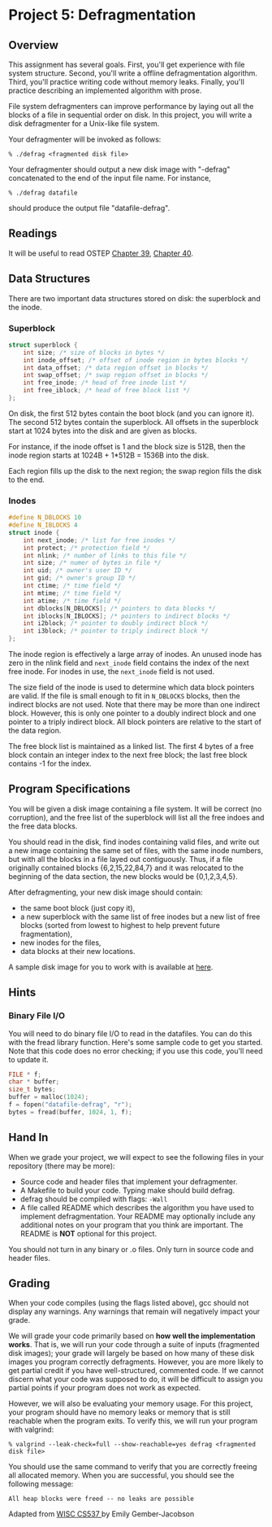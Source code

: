 # Project 5: Defragmentation

## Overview

This assignment has several goals. First, you'll get experience with file system structure. Second, you'll write a offline defragmentation algorithm. Third, you'll practice writing code without memory leaks. Finally, you'll practice describing an implemented algorithm with prose.

File system defragmenters can improve performance by laying out all the blocks of a file in sequential order on disk. In this project, you will write a disk defragmenter for a Unix-like file system.

Your defragmenter will be invoked as follows:

```shell
% ./defrag <fragmented disk file>
```

Your defragmenter should output a new disk image with "-defrag" concatenated to the end of the input file name. For instance,

```shell
% ./defrag datafile
```

should produce the output file "datafile-defrag".

## Readings

It will be useful to read OSTEP [Chapter 39](http://pages.cs.wisc.edu/~remzi/OSTEP/file-intro.pdf), 
[Chapter 40](http://pages.cs.wisc.edu/~remzi/OSTEP/file-implementation.pdf).

## Data Structures

There are two important data structures stored on disk: the superblock and the inode.

### Superblock

```C
struct superblock { 
    int size; /* size of blocks in bytes */ 
    int inode_offset; /* offset of inode region in bytes blocks */ 
    int data_offset; /* data region offset in blocks */ 
    int swap_offset; /* swap region offset in blocks */ 
    int free_inode; /* head of free inode list */ 
    int free_iblock; /* head of free block list */ 
};
```

On disk, the first 512 bytes contain the boot block (and you can ignore it). The second 512 bytes contain the superblock. All offsets in the superblock start at 1024 bytes into the disk and are given as blocks.

For instance, if the inode offset is 1 and the block size is 512B, then the inode region starts at 1024B + 1*512B = 1536B into the disk.

Each region fills up the disk to the next region; the swap region fills the disk to the end.

### Inodes

```C
#define N_DBLOCKS 10 
#define N_IBLOCKS 4 
struct inode {
    int next_inode; /* list for free inodes */ 
    int protect; /* protection field */ 
    int nlink; /* number of links to this file */ 
    int size; /* numer of bytes in file */ 
    int uid; /* owner's user ID */ 
    int gid; /* owner's group ID */ 
    int ctime; /* time field */ 
    int mtime; /* time field */ 
    int atime; /* time field */ 
    int dblocks[N_DBLOCKS]; /* pointers to data blocks */ 
    int iblocks[N_IBLOCKS]; /* pointers to indirect blocks */ 
    int i2block; /* pointer to doubly indirect block */ 
    int i3block; /* pointer to triply indirect block */ 
};
```

The inode region is effectively a large array of inodes. An unused inode has zero in the nlink field and `next_inode` field contains the index of the next free inode. For inodes in use, the `next_inode` field is not used.

The size field of the inode is used to determine which data block pointers are valid. If the file is small enough to fit in `N_DBLOCKS` blocks, then the indirect blocks are not used. Note that there may be more than one indirect block. However, this is only one pointer to a doubly indirect block and one pointer to a triply indirect block. All block pointers are relative to the start of the data region.

The free block list is maintained as a linked list. The first 4 bytes of a free block contain an integer index to the next free block; the last free block contains -1 for the index.

## Program Specifications

You will be given a disk image containing a file system. It will be correct (no corruption), and the free list of the superblock will list all the free indoes and the free data blocks.

You should read in the disk, find inodes containing valid files, and write out a new image containing the same set of files, with the same inode numbers, but with all the blocks in a file layed out contiguously. Thus, if a file originally contained blocks {6,2,15,22,84,7} and it was relocated to the beginning of the data section, the new blocks would be {0,1,2,3,4,5}.

After defragmenting, your new disk image should contain:

* the same boot block (just copy it),
* a new superblock with the same list of free inodes but a new list of free blocks (sorted from lowest to highest to help prevent future fragmentation),
* new inodes for the files,
* data blocks at their new locations.

A sample disk image for you to work with is available at [here](datafile-frag.txt).

## Hints

### Binary File I/O

You will need to do binary file I/O to read in the datafiles. You can do this with the fread library function. Here's some sample code to get you started. Note that this code does no error checking; if you use this code, you'll need to update it.

```C
FILE * f; 
char * buffer; 
size_t bytes; 
buffer = malloc(1024); 
f = fopen("datafile-defrag", "r"); 
bytes = fread(buffer, 1024, 1, f); 
```

## Hand In

When we grade your project, we will expect to see the following files in your repository (there may be more):

* Source code and header files that implement your defragmenter.
* A Makefile to build your code. Typing make should build defrag. 
* defrag should be compiled with flags: `-Wall`
* A file called README which describes the algorithm you have used to implement defragmentation. Your README may optionally include any additional notes on your program that you think are important. The README is **NOT** optional for this project.

You should not turn in any binary or .o files. Only turn in source code and header files.

## Grading

When your code compiles (using the flags listed above), gcc should not display any warnings.
Any warnings that remain will negatively impact your grade.

We will grade your code primarily based on **how well the implementation works**. That is, we will run your code through a suite of inputs (fragmented disk images); your grade will largely be based on how many of these disk images you program correctly defragments. However, you are more likely to get partial credit if you have well-structured, commented code. If we cannot discern what your code was supposed to do, it will be difficult to assign you partial points if your program does not work as expected.

However, we will also be evaluating your memory usage. For this project, your program should have no memory leaks or memory that is still reachable when the program exits. To verify this, we will run your program with valgrind:

```shell
% valgrind --leak-check=full --show-reachable=yes defrag <fragmented disk file>
```

You should use the same command to verify that you are correctly freeing all allocated memory. When you are successful, you should see the following message:

```shell
All heap blocks were freed -- no leaks are possible
```

<div id="footer">
  Adapted from <a href="http://pages.cs.wisc.edu/~jacobson/cs537/S2012/projects/p5/index.php"> WISC CS537 </a> by Emily Gember-Jacobson 
</div>
